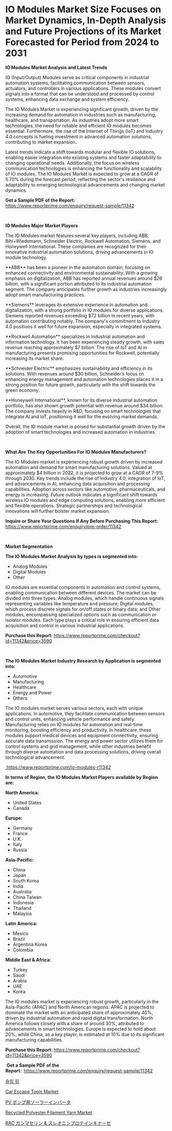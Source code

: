 <p><h1>IO Modules Market Size Focuses on Market Dynamics, In-Depth Analysis and Future Projections of its Market Forecasted for Period from 2024 to 2031</h1></p><p><strong>IO Modules Market Analysis and Latest Trends</strong></p>
<p><p>IO (Input/Output) Modules serve as critical components in industrial automation systems, facilitating communication between sensors, actuators, and controllers in various applications. These modules convert signals into a format that can be understood and processed by control systems, enhancing data exchange and system efficiency.</p><p>The IO Modules Market is experiencing significant growth, driven by the increasing demand for automation in industries such as manufacturing, healthcare, and transportation. As industries adopt more smart technologies, the need for reliable and efficient IO modules becomes essential. Furthermore, the rise of the Internet of Things (IoT) and Industry 4.0 concepts is fueling investment in advanced automation solutions, contributing to market expansion.</p><p>Latest trends indicate a shift towards modular and flexible IO solutions, enabling easier integration into existing systems and faster adaptability to changing operational needs. Additionally, the focus on wireless communication technologies is enhancing the functionality and scalability of IO modules. The IO Modules Market is expected to grow at a CAGR of 5.70% during the forecast period, reflecting the sector's resilience and adaptability to emerging technological advancements and changing market dynamics.</p></p>
<p><strong>Get a Sample PDF of the Report:&nbsp;</strong> <a href="https://www.reportprime.com/enquiry/request-sample/11342">https://www.reportprime.com/enquiry/request-sample/11342</a></p>
<p>&nbsp;</p>
<p><strong>IO Modules Major Market Players</strong></p>
<p><p>The IO Modules market features several key players, including ABB, Bihl+Wiedemann, Schneider Electric, Rockwell Automation, Siemens, and Honeywell International. These companies are recognized for their innovative industrial automation solutions, driving advancements in IO module technology.</p><p>**ABB** has been a pioneer in the automation domain, focusing on enhanced connectivity and environmental sustainability. With a growing emphasis on digitalization, ABB has reported annual revenues around $26 billion, with a significant portion attributed to its industrial automation segment. The company anticipates further growth as industries increasingly adopt smart manufacturing practices.</p><p>**Siemens** leverages its extensive experience in automation and digitalization, with a strong portfolio in IO modules for diverse applications. Siemens reported revenues exceeding $72 billion in recent years, with automation contributing notably. The company's commitment to Industry 4.0 positions it well for future expansion, especially in integrated systems.</p><p>**Rockwell Automation** specializes in industrial automation and information technology. It has been experiencing steady growth, with sales revenue reaching approximately $7 billion. The rise of IoT and AI in manufacturing presents promising opportunities for Rockwell, potentially increasing its market share.</p><p>**Schneider Electric** emphasizes sustainability and efficiency in its solutions. With revenues around $30 billion, Schneider’s focus on enhancing energy management and automation technologies places it in a strong position for future growth, particularly with the shift towards the green economy.</p><p>**Honeywell International**, known for its diverse industrial automation portfolio, has also shown growth potential with revenue around $34 billion. The company invests heavily in R&D, focusing on smart technologies that integrate AI and IoT, positioning it well for the evolving market demands.</p><p>Overall, the IO module market is poised for substantial growth driven by the adoption of smart technologies and increased automation in industries.</p></p>
<p>&nbsp;</p>
<p><strong>What Are The Key Opportunities For IO Modules Manufacturers?</strong></p>
<p><p>The IO Modules market is experiencing robust growth driven by increased automation and demand for smart manufacturing solutions. Valued at approximately $4 billion in 2022, it is projected to grow at a CAGR of 7-9% through 2030. Key trends include the rise of Industry 4.0, integration of IoT, and advancements in AI, enhancing data acquisition and processing capabilities. Adoption across sectors like automotive, pharmaceuticals, and energy is increasing. Future outlook indicates a significant shift towards wireless IO modules and edge computing solutions, enabling more efficient and flexible operations. Strategic partnerships and technological innovations will further bolster market expansion.</p></p>
<p><strong>Inquire or Share Your Questions If Any Before Purchasing This Report:</strong> <a href="https://www.reportprime.com/enquiry/pre-order/11342">https://www.reportprime.com/enquiry/pre-order/11342</a></p>
<p>&nbsp;</p>
<p><strong>Market Segmentation</strong></p>
<p><strong>The IO Modules Market Analysis by types is segmented into:</strong></p>
<p><ul><li>Analog Modules</li><li>Digital Modules</li><li>Other</li></ul></p>
<p><p>IO modules are essential components in automation and control systems, enabling communication between different devices. The market can be divided into three types: Analog modules, which handle continuous signals representing variables like temperature and pressure; Digital modules, which process discrete signals for on/off states or binary data; and Other modules, encompassing specialized options such as communication or isolator modules. Each type plays a critical role in ensuring efficient data acquisition and control in various industrial applications.</p></p>
<p><strong>Purchase this Report:&nbsp;</strong><a href="https://www.reportprime.com/checkout?id=11342&price=3590">https://www.reportprime.com/checkout?id=11342&price=3590</a></p>
<p>&nbsp;</p>
<p><strong>The IO Modules Market Industry Research by Application is segmented into:</strong></p>
<p><ul><li>Automotive</li><li>Manufacturing</li><li>Healthcare</li><li>Energy and Power</li><li>Others</li></ul></p>
<p><p>The IO modules market serves various sectors, each with unique applications. In automotive, they facilitate communication between sensors and control units, enhancing vehicle performance and safety. Manufacturing relies on IO modules for automation and real-time monitoring, boosting efficiency and productivity. In healthcare, these modules support medical devices and equipment connectivity, ensuring accurate data transmission. The energy and power sector utilizes them for control systems and grid management, while other industries benefit through diverse automation and data processing solutions, driving overall technological advancement.</p></p>
<p><a href="https://www.reportprime.com/io-modules-r11342">&nbsp;https://www.reportprime.com/io-modules-r11342</a></p>
<p><strong>In terms of Region, the IO Modules Market Players available by Region are:</strong></p>
<p>
    <p> <strong> North America: </strong>
        <ul>
            <li>United States</li>
            <li>Canada</li>
        </ul>
        </p> 
    <p> <strong> Europe: </strong>
        <ul>
            <li>Germany</li>
            <li>France</li>
            <li>U.K.</li>
            <li>Italy</li>
            <li>Russia</li>
        </ul>
        </p> 
    <p> <strong> Asia-Pacific: </strong>
        <ul>
            <li>China</li>
            <li>Japan</li>
            <li>South Korea</li>
            <li>India</li>
            <li>Australia</li>
            <li>China Taiwan</li>
            <li>Indonesia</li>
            <li>Thailand</li>
            <li>Malaysia</li>
        </ul>
        </p> 
    <p> <strong> Latin America: </strong>
        <ul>
            <li>Mexico</li>
            <li>Brazil</li>
            <li>Argentina Korea</li>
            <li>Colombia</li>
        </ul>
        </p> 
    <p> <strong> Middle East & Africa: </strong>
        <ul>
            <li>Turkey</li>
            <li>Saudi</li>
            <li>Arabia</li>
            <li>UAE</li>
            <li>Korea</li>
        </ul>
    </p>
    </p>
<p><p>The IO modules market is experiencing robust growth, particularly in the Asia-Pacific (APAC) and North American regions. APAC is projected to dominate the market with an anticipated share of approximately 40%, driven by industrial automation and rapid digital transformation. North America follows closely with a share of around 30%, attributed to advancements in smart technologies. Europe is expected to hold about 20%, while China, as a key player, is estimated at 10% due to its significant manufacturing capabilities.</p></p>
<p><strong>Purchase this Report: </strong><a href="https://www.reportprime.com/checkout?id=11342&price=3590">https://www.reportprime.com/checkout?id=11342&price=3590</a></p>
<p>&nbsp;<strong>Get a Sample PDF of the Report:&nbsp;&nbsp;</strong><a href="https://www.reportprime.com/enquiry/request-sample/11342">https://www.reportprime.com/enquiry/request-sample/11342</a></p>
<p><strong></strong></p>
<p><p><a href="https://medium.com/@terina.1/%EC%8A%AC%EB%A6%BD-%EB%A7%81-%EC%8B%9C%EC%9E%A5%EC%9D%84-%ED%98%95%EC%84%B1%ED%95%98%EA%B3%A0-%EC%9E%88%EB%8A%94-%ED%98%81%EC%8B%A0%EC%9D%80-%EB%AC%B4%EC%97%87%EC%9D%B8%EA%B0%80%EC%9A%94-%EC%95%A0%ED%94%8C%EB%A6%AC%EC%BC%80%EC%9D%B4%EC%85%98-%EB%B0%8F-%EC%9C%A0%ED%98%95%EB%B3%84-%EC%8B%9C%EC%9E%A5-%EB%8F%99%ED%96%A5-2024%EB%85%84%EB%B6%80%ED%84%B0-2031%EB%85%84%EA%B9%8C%EC%A7%80%EC%9D%98-%EC%98%88%EC%B8%A1-ca8cb572ed16">슬립 링</a></p><p><a href="https://issuu.com/reportprime-2/docs/car-escape-tools-market-size-2030.p_173c5fb18937a5">Car Escape Tools Market</a></p><p><a href="https://medium.com/@jolyongue8huy/solar-inverter-for-pv-pump-market-%E3%81%AF-%E3%82%B3%E3%82%B9%E3%83%88%E7%AE%A1%E7%90%86%E3%81%A8%E5%8A%B9%E7%8E%87%E5%90%91%E4%B8%8A%E3%82%92%E5%84%AA%E5%85%88%E3%81%97%E3%81%BE%E3%81%99-%E3%81%95%E3%82%89%E3%81%AB-%E5%A0%B1%E5%91%8A%E6%9B%B8%E3%81%AF%E5%B8%82%E5%A0%B4%E3%81%AE%E9%9C%80%E8%A6%81%E9%9D%A2%E3%81%A8%E4%BE%9B%E7%B5%A6%E9%9D%A2%E3%81%AE%E4%B8%A1%E6%96%B9%E3%82%92%E3%82%AB%E3%83%90%E3%83%BC%E3%81%97%E3%81%A6%E3%81%84%E3%81%BE%E3%81%99-solar-a991a0d84932">PV ポンプ用ソーラーインバータ</a></p><p><a href="https://medium.com/@maudeefields042024/the-recycled-polyester-filament-yarn-market-has-witnessed-significant-growth-in-recent-years-and-48df532f817e">Recycled Polyester Filament Yarn Market</a></p><p><a href="https://medium.com/@jolyongue8huy/rac-gamma-serine-threonine-protein-kinase-b663302b977d">RAC ガンマセリン & スレオニンプロテインキナーゼ</a></p></p>